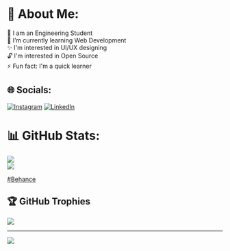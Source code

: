 # 💫 About Me:
🔭 I am an Engineering Student<br>🌱 I’m currently learning Web Development<br>✨ I'm interested in UI/UX designing<br>🔓 I'm interested in Open Source<br>⚡ Fun fact: I'm a quick learner


## 🌐 Socials:
[![Instagram](https://img.shields.io/badge/Instagram-%23E4405F.svg?logo=Instagram&logoColor=white)](https://instagram.com/kushal_961) [![LinkedIn](https://img.shields.io/badge/LinkedIn-%230077B5.svg?logo=linkedin&logoColor=white)](https://linkedin.com/in/KushalKatare) 
# 📊 GitHub Stats:
![](https://github-readme-stats.vercel.app/api?username=kushal961&theme=neon&hide_border=false&include_all_commits=false&count_private=false)<br/>
![](https://github-readme-streak-stats.herokuapp.com/?user=kushal961&theme=neon&hide_border=false)<br/>

<a href="https://www.behance.net/kushalk7">#Behance</a>


## 🏆 GitHub Trophies
![](https://github-profile-trophy.vercel.app/?username=kushal961&theme=radical&no-frame=false&no-bg=true&margin-w=4)

---
[![](https://visitcount.itsvg.in/api?id=kushal961&icon=0&color=0)](https://visitcount.itsvg.in)

<!-- Proudly created with GPRM ( https://gprm.itsvg.in ) -->




